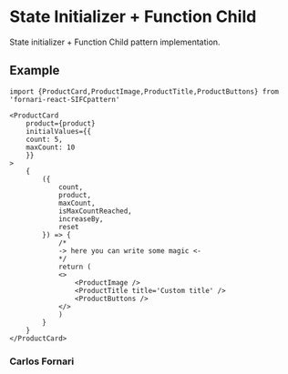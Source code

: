 # State Initializer + Function Child
State initializer + Function Child pattern implementation.
## Example
```
import {ProductCard,ProductImage,ProductTitle,ProductButtons} from 'fornari-react-SIFCpattern'
```
```
<ProductCard 
    product={product} 
    initialValues={{
    count: 5,
    maxCount: 10
    }}
>
    {
        ({
            count,
            product,
            maxCount,
            isMaxCountReached,
            increaseBy,
            reset
        }) => {
            /* 
            -> here you can write some magic <-
            */
            return (
            <>
                <ProductImage />
                <ProductTitle title='Custom title' />
                <ProductButtons />
            </>
            )
        }
    }
</ProductCard>
```
### Carlos Fornari